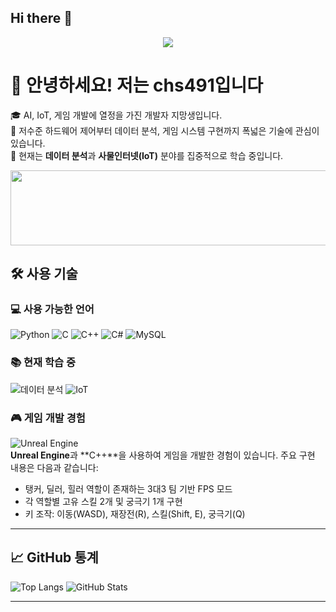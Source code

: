 ## Hi there 👋

<!--
**chs491/chs491** is a ✨ _special_ ✨ repository because its `README.md` (this file) appears on your GitHub profile.

Here are some ideas to get you started:

- 🔭 I’m currently working on ...
- 🌱 I’m currently learning ...
- 👯 I’m looking to collaborate on ...
- 🤔 I’m looking for help with ...
- 💬 Ask me about ...
- 📫 How to reach me: ...
- 😄 Pronouns: ...
- ⚡ Fun fact: ...
-->

<p align='center'>
  <a href="https://github.com/chs491">
    <img src=https://capsule-render.vercel.app/api?type=soft&height=300&color=gradient&text=chs491%20Dev%20%20Repo&animation=twinkling&desc=IoT%20Lecture&fontSize=60/>
  </a>
</p>

# 👋 안녕하세요! 저는 chs491입니다

🎓 AI, IoT, 게임 개발에 열정을 가진 개발자 지망생입니다.  
🔧 저수준 하드웨어 제어부터 데이터 분석, 게임 시스템 구현까지 폭넓은 기술에 관심이 있습니다.  
🚀 현재는 **데이터 분석**과 **사물인터넷(IoT)** 분야를 집중적으로 학습 중입니다.


<a href="https://www.gitanimals.org/en_US?utm_medium=image&utm_source=chs491&utm_content=line">
  <img
    src="https://render.gitanimals.org/lines/chs491"
    width="600"
    height="120"
  />
</a>
  

## 🛠️ 사용 기술

### 💻 사용 가능한 언어
![Python](https://img.shields.io/badge/Python-3776AB?style=for-the-badge&logo=python&logoColor=white)
![C](https://img.shields.io/badge/C-00599C?style=for-the-badge&logo=c&logoColor=white)
![C++](https://img.shields.io/badge/C++-00599C?style=for-the-badge&logo=c%2B%2B&logoColor=white)
![C#](https://img.shields.io/badge/C%23-239120?style=for-the-badge&logo=c-sharp&logoColor=white)
![MySQL](https://img.shields.io/badge/MySQL-4479A1?style=for-the-badge&logo=mysql&logoColor=white)

### 📚 현재 학습 중
![데이터 분석](https://img.shields.io/badge/데이터분석-pandas%2C%20numpy-blue?style=for-the-badge)
![IoT](https://img.shields.io/badge/IoT-Embedded-orange?style=for-the-badge&logo=raspberrypi)

### 🎮 게임 개발 경험
![Unreal Engine](https://img.shields.io/badge/Unreal%20Engine-313131?style=for-the-badge&logo=unrealengine&logoColor=white)  
**Unreal Engine**과 **C++**을 사용하여 게임을 개발한 경험이 있습니다. 주요 구현 내용은 다음과 같습니다:

- 탱커, 딜러, 힐러 역할이 존재하는 3대3 팀 기반 FPS 모드
- 각 역할별 고유 스킬 2개 및 궁극기 1개 구현
- 키 조작: 이동(WASD), 재장전(R), 스킬(Shift, E), 궁극기(Q)

---

## 📈 GitHub 통계

![Top Langs](https://github-readme-stats.vercel.app/api/top-langs/?username=your-github-username&layout=compact&theme=tokyonight)
![GitHub Stats](https://github-readme-stats.vercel.app/api?username=your-github-username&show_icons=true&theme=tokyonight)

---
